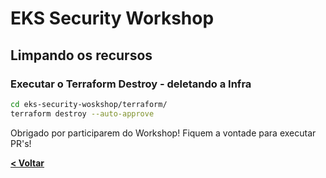 # EKS Security Workshop

## Limpando os recursos

### Executar o Terraform Destroy - deletando a Infra

```bash
cd eks-security-woskshop/terraform/
terraform destroy --auto-approve
```
Obrigado por participarem do Workshop! Fiquem a vontade para executar PR's! 

[**< Voltar**](./13-Lab11.md)
